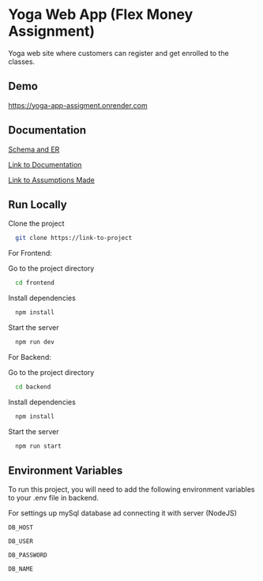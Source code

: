 # Yoga Web App (Flex Money Assignment)


Yoga web site where customers can register and get enrolled to the classes.


## Demo

https://yoga-app-assigment.onrender.com
## Documentation

[Schema and ER](https://drive.google.com/file/d/1ESCwwhU_0TYrBlwzRheWX81ysudaY-CD/view?usp=drive_link)

[Link to Documentation](https://drive.google.com/file/d/1n_KCyEVsgHgkv5D8JxMTlUW0R5D9M5e4/view?usp=drive_link)

[Link to Assumptions Made](https://drive.google.com/file/d/1bOfZn9DkC_oJfuIF1B6Q7qVjSEVdGSnY/view?usp=drive_link)






## Run Locally

Clone the project

```bash
  git clone https://link-to-project
```
For Frontend:

Go to the project directory

```bash
  cd frontend
```

Install dependencies

```bash
  npm install
```

Start the server

```bash
  npm run dev
```
For Backend: 


Go to the project directory

```bash
  cd backend
```

Install dependencies

```bash
  npm install
```

Start the server

```bash
  npm run start
```


## Environment Variables

To run this project, you will need to add the following environment variables to your .env file in backend.

For settings up mySql database ad connecting it with server (NodeJS)

`DB_HOST`

`DB_USER`

`DB_PASSWORD`

`DB_NAME`




